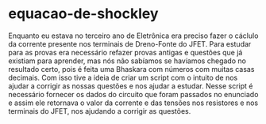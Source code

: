 # equacao-de-shockley

Enquanto eu estava no terceiro ano de Eletrônica era preciso fazer o cáclulo da corrente presente nos terminais de Dreno-Fonte do JFET. Para estudar para as provas era necessário refazer provas antigas e questões que já existiam para aprender, mas nós não sabíamos se havíamos chegado no resultado certo, pois é feita uma Bhaskara com números com muitas casas decimais. Com isso tive a ideia de criar um script com o intuito de nos ajudar a corrigir as nossas questões e nos ajudar a estudar. Nesse script é necessário fornecer os dados do circuito que foram passados no enunciado e assim ele retornava o valor da corrente e das tensões nos resistores e nos terminais do JFET, nos ajudando a corrigir as questões.

